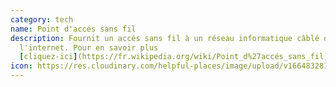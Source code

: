 ```yaml
---
category: tech
name: Point d'accés sans fil
description: Fournit un accés sans fil à un réseau informatique câblé ou à
  l'internet. Pour en savoir plus
  [cliquez-ici](https://fr.wikipedia.org/wiki/Point_d%27accés_sans_fil)
icon: https://res.cloudinary.com/helpful-places/image/upload/v1664832813/dtpr-icons/tech/wave_bmvtme.svg
---
```

